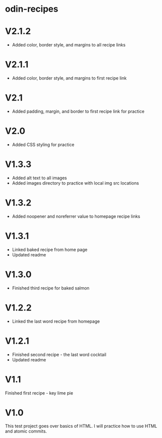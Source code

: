 # odin-recipes
<h1>V2.1.2</h1>
<ul>
<li>Added color, border style, and margins to all recipe links</li>
</ul>

<h1>V2.1.1</h1>
<ul>
<li>Added color, border style, and margins to first recipe link</li>
</ul>

<h1>V2.1</h1>
<ul>
<li>Added padding, margin, and border to first recipe link for practice</li>
</ul>

<h1>V2.0</h1>
<ul>
<li> Added CSS styling for practice
</li>
</ul>

<h1>V1.3.3</h1>
<ul>
<li>Added alt text to all images</li>
<li>Added images directory to practice with local img src locations
</ul>

<h1>V1.3.2</h1>
<ul>
<li>Added noopener and noreferrer value to homepage recipe links</li>
</ul>

<h1>V1.3.1</h1>
<ul>
<li>Linked baked recipe from home page</li>
<li>Updated readme</li>
</ul>

<h1>V1.3.0</h1>
<ul>
<li>Finished third recipe for baked salmon</li>
</ul>

<h1>V1.2.2</h1>
<ul>
<li>Linked the last word recipe from homepage</li>
</ul>

<h1>V1.2.1</h1>
<ul>
<li>Finished second recipe - the last word cocktail</li>
<li>Updated readme</li>
</ul>


<h1>V1.1</h1>
Finished first recipe - key lime pie

<h1>V1.0</h1>
This test project goes over basics of HTML. I will practice how to use HTML and atomic commits. 
